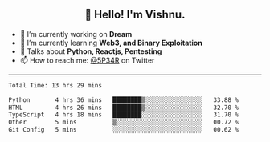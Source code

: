 <h2 align="center">👋 Hello! I'm Vishnu.</h2>


- 🔭 I’m currently working on **Dream**
- 🌱 I’m currently learning **Web3, and Binary Exploitation**
- 💬 Talks about **Python, Reactjs, Pentesting**
- 📫 How to reach me: [@5P34R](https://twitter.com/Vishnu27302693) on Twitter

---
<!--START_SECTION:waka-->

```txt
Total Time: 13 hrs 29 mins

Python       4 hrs 36 mins   ████████▒░░░░░░░░░░░░░░░░   33.88 %
HTML         4 hrs 26 mins   ████████▒░░░░░░░░░░░░░░░░   32.70 %
TypeScript   4 hrs 18 mins   ████████░░░░░░░░░░░░░░░░░   31.70 %
Other        5 mins          ▒░░░░░░░░░░░░░░░░░░░░░░░░   00.72 %
Git Config   5 mins          ░░░░░░░░░░░░░░░░░░░░░░░░░   00.62 %
```

<!--END_SECTION:waka-->
